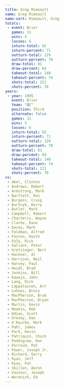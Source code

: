 ```yaml
---
title: Greg Mimeault
name: Greg Mimeault
name-sort: Mimeault, Greg
totals:
 - event: Brier
   games: 11
   wins: 5
   losses: 6
   inturn-total: 92
   inturn-percent: 71
   outturn-total: 129
   outturn-percent: 70
   draw-total: 81
   draw-percent: 64
   takeout-total: 140
   takeout-percent: 74
   shots-total: 221
   shots-percent: 70
years:
 - year: 1995
   event: Brier
   team: "QC"
   position: Third
   alternate: false
   games: 11
   wins: 5
   losses: 6
   inturn-total: 92
   inturn-percent: 71
   outturn-total: 129
   outturn-percent: 70
   draw-total: 81
   draw-percent: 64
   takeout-total: 140
   takeout-percent: 74
   shots-total: 221
   shots-percent: 70
vs:
 - Abel, Clinton
 - Andrews, Robert
 - Armstrong, Mark
 - Bartlett, Don
 - Burgess, Craig
 - Burtnyk, Kerry
 - Butler, Mark
 - Campbell, Robert
 - Charteris, Wayne
 - Clarke, Dave
 - Dacey, Mark
 - Feldman, Alfred
 - Fenton, Keith
 - Folk, Rick
 - Gallant, Peter
 - Gretzinger, Bert
 - Hackner, Al
 - Harrison, Neil
 - Harvey, Paul
 - Heidt, Brad
 - Jenkins, Bill
 - Kawaja, John
 - Lang, Rick
 - Lappalainen, Art
 - Lohnes, Bruce
 - MacPherson, Brad
 - MacPherson, Bryan
 - Martin, Kevin
 - Meakin, Rob
 - Odian, Scott
 - Ormsby, Dan
 - O'Rourke, Mark
 - Pahl, James
 - Park, Kevin
 - Patriquin, Chuck
 - Peddigrew, Ken
 - Perroud, Pat
 - Power, Joseph Jr.
 - Richard, Gerry
 - Ryan, Jeff
 - Ryan, Pat
 - Skillen, Aaron
 - Vautour, Joseph
 - Werenich, Ed
---
```

